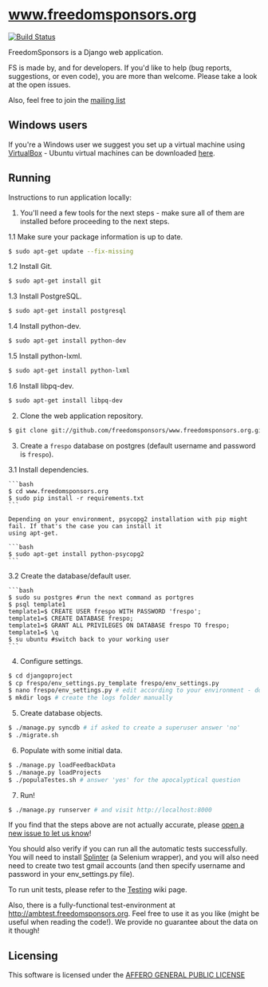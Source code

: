 www.freedomsponsors.org 
=======================

[![Build Status](https://secure.travis-ci.org/freedomsponsors/www.freedomsponsors.org.png)](http://travis-ci.org/freedomsponsors/www.freedomsponsors.org)

FreedomSponsors is a Django web application.

FS is made by, and for developers. 
If you'd like to help (bug reports, suggestions, or even code), you are more than welcome.
Please take a look at the open issues.

Also, feel free to join the [mailing list](https://groups.google.com/forum/?hl=en&fromgroups#!forum/freedomsponsors)

## Windows users

If you're a Windows user we suggest you set up a virtual machine using [VirtualBox](http://www.virtualbox.org) - Ubuntu
virtual machines can be downloaded [here](http://virtualboxes.org/images/ubuntu/). 

## Running

Instructions to run application locally:

1. You'll need a few tools for the next steps - make sure all of them are installed before proceeding to the next steps.

 1.1 Make sure your package information is up to date.
 
 ```bash
 $ sudo apt-get update --fix-missing
 ```
 
 1.2 Install Git.
 
  ```bash
  $ sudo apt-get install git
  ```
 
 1.3 Install PostgreSQL.
 
 ```bash
 $ sudo apt-get install postgresql
 ```
 1.4 Install python-dev.
 
 ```bash
 $ sudo apt-get install python-dev
 ```
 1.5 Install python-lxml.
 
 ```bash
 $ sudo apt-get install python-lxml
 ```
 
 1.6 Install libpq-dev.
 
 ```bash
 $ sudo apt-get install libpq-dev
 ```
 
2. Clone the web application repository.

  ```bash
  $ git clone git://github.com/freedomsponsors/www.freedomsponsors.org.git
  ```

3. Create a `frespo` database on postgres (default username and password is `frespo`).

  3.1 Install dependencies.

    ```bash
    $ cd www.freedomsponsors.org
    $ sudo pip install -r requirements.txt
    ```

    Depending on your environment, psycopg2 installation with pip might fail. If that's the case you can install it 
    using apt-get.

    ```bash
    $ sudo apt-get install python-psycopg2
    ```
    
  3.2 Create the database/default user.
  
    ```bash
    $ sudo su postgres #run the next command as portgres
    $ psql template1
    template1=$ CREATE USER frespo WITH PASSWORD 'frespo';
    template1=$ CREATE DATABASE frespo;
    template1=$ GRANT ALL PRIVILEGES ON DATABASE frespo TO frespo;
    template1=$ \q
    $ su ubuntu #switch back to your working user
    ```

4. Configure settings.

  ```bash
  $ cd djangoproject
  $ cp frespo/env_settings.py_template frespo/env_settings.py
  $ nano frespo/env_settings.py # edit according to your environment - don't forget to change database user/password
  $ mkdir logs # create the logs folder manually
  ```

5. Create database objects.

  ```bash  
  $ ./manage.py syncdb # if asked to create a superuser answer 'no'
  $ ./migrate.sh
  ```

6. Populate with some initial data.

  ```bash
  $ ./manage.py loadFeedbackData
  $ ./manage.py loadProjects
  $ ./populaTestes.sh # answer 'yes' for the apocalyptical question
  ```

7. Run!

  ```bash
  $ ./manage.py runserver # and visit http://localhost:8000
  ```

If you find that the steps above are not actually accurate, please [open a new issue to let us know](https://github.com/freedomsponsors/www.freedomsponsors.org/issues/new)!

You should also verify if you can run all the automatic tests successfully.
You will need to install [Splinter](https://github.com/cobrateam/splinter) (a Selenium wrapper), and you will also need need to create two test gmail accounts (and then specify username and password in your env_settings.py file).

To run unit tests, please refer to the [Testing](https://github.com/freedomsponsors/www.freedomsponsors.org/wiki/Testing) wiki page.

Also, there is a fully-functional test-environment at http://ambtest.freedomsponsors.org.
Feel free to use it as you like (might be useful when reading the code!). We provide no guarantee about the data on it though!

## Licensing

This software is licensed under the [AFFERO GENERAL PUBLIC LICENSE](http://www.gnu.org/licenses/agpl-3.0.html)
